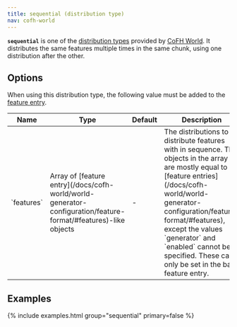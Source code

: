 ```yaml
---
title: sequential (distribution type)
nav: cofh-world
---
```


**`sequential`** is one of the [distribution
types](/docs/cofh-world/world-generator-configuration/distribution-types/)
provided by [CoFH World](/docs/cofh-world/). It distributes the same features
multiple times in the same chunk, using one distribution after the other.


Options
-------

When using this distribution type, the following value must be added to the
[feature
entry](/docs/cofh-world/world-generator-configuration/feature-format/#features).

<div class="uk-overflow-container">
    <table class="uk-table uk-table-striped uk-text-small">
        <thead>
            <tr>
                <th>Name</th>
                <th>Type</th>
                <th>Default</th>
                <th>Description</th>
            </tr>
        </thead>
        <tbody>
            <tr>
                <td markdown="span">`features`</td>
                <td markdown="span">
                    Array of [feature entry](/docs/cofh-world/world-generator-configuration/feature-format/#features)-like
                    objects
                </td>
                <td markdown="span">-</td>
                <td markdown="span">
                    The distributions to distribute features with in sequence.
                    The objects in the array are mostly equal to
                    [feature entries](/docs/cofh-world/world-generator-configuration/feature-format/#features),
                    except the values `generator` and `enabled` cannot be
                    specified. These can only be set in the base feature entry.
                </td>
            </tr>
        </tbody>
    </table>
</div>


Examples
--------

{% include examples.html group="sequential" primary=false %}
